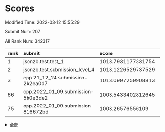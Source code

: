 # Scores

Modified Time: 2022-03-12 15:55:29

Submit Num: 207

All Rank Num: 342317

| rank |               submit               |       score        |       sigma        | pk_num |
| :--- | :--------------------------------- | :----------------- | :----------------- | :----- |
| 1    | jsonzb.test.test_1                 | 1013.7931177331754 | 0.8045660055487753 | 6618   |
| 2    | jsonzb.test.submission_level_4     | 1013.1226529737529 | 0.8147756801871222 | 6616   |
| 3    | cpp.21_12_24.submission-2b2ea0d7   | 1013.0997259908813 | 0.788511120591123  | 6624   |
| 66   | cpp.2022_01_09.submission-5b0e3de2 | 1003.5433402812645 | 0.7094338222521812 | 6615   |
| 75   | cpp.2022_01_09.submission-816672bd | 1003.26576556109   | 0.7101545907595573 | 6615   |


<details>
<summary>全部</summary>

| rank |                 submit                 |       score        |       sigma        | pk_num |
| :--- | :------------------------------------- | :----------------- | :----------------- | :----- |
| 1    | jsonzb.test.test_1                     | 1013.7931177331754 | 0.8045660055487753 | 6618   |
| 2    | jsonzb.test.submission_level_4         | 1013.1226529737529 | 0.8147756801871222 | 6616   |
| 3    | cpp.21_12_24.submission-2b2ea0d7       | 1013.0997259908813 | 0.788511120591123  | 6624   |
| 4    | gobigger.level_3.submission_level_3_5  | 1012.4180568349414 | 0.7783447636555317 | 6612   |
| 5    | gobigger.level_3.submission_level_3_27 | 1011.4041449701509 | 0.7903425575653066 | 6612   |
| 6    | gobigger.level_3.submission_level_3_36 | 1011.3786892365409 | 0.7731278010607667 | 6614   |
| 7    | gobigger.level_3.submission_level_3_2  | 1011.3568408163519 | 0.7564187958008581 | 6614   |
| 8    | gobigger.level_3.submission_level_3_3  | 1011.107488494419  | 0.7630781129859378 | 6615   |
| 9    | gobigger.level_3.submission_level_3_19 | 1011.0706584433925 | 0.7749803695863554 | 6612   |
| 10   | gobigger.level_3.submission_level_3_18 | 1010.9487230749476 | 0.762049564665255  | 6611   |
| 11   | gobigger.level_3.submission_level_3_48 | 1010.9274774555422 | 0.768170868609584  | 6616   |
| 12   | gobigger.level_3.submission_level_3_46 | 1010.8563933061504 | 0.7558058722267468 | 6607   |
| 13   | gobigger.level_3.submission_level_3_10 | 1010.8364066804903 | 0.760450304925848  | 6611   |
| 14   | gobigger.level_3.submission_level_3_32 | 1010.7499467138535 | 0.76578874253648   | 6619   |
| 15   | gobigger.level_3.submission_level_3_24 | 1010.7399709524614 | 0.7747764482219115 | 6615   |
| 16   | gobigger.level_3.submission_level_3_6  | 1010.7036235709661 | 0.7690818289561819 | 6619   |
| 17   | gobigger.level_3.submission_level_3_7  | 1010.6999497755615 | 0.7744385445433175 | 6612   |
| 18   | gobigger.level_3.submission_level_3_14 | 1010.681590364049  | 0.7672748129178257 | 6616   |
| 19   | gobigger.level_3.submission_level_3_42 | 1010.6182463205387 | 0.7814760336133124 | 6606   |
| 20   | gobigger.level_3.submission_level_3_9  | 1010.5726500035638 | 0.7326193632089524 | 6612   |
| 21   | gobigger.level_3.submission_level_3_23 | 1010.5082480266358 | 0.7735459098197954 | 6617   |
| 22   | gobigger.level_3.submission_level_3_21 | 1010.4498542780268 | 0.775072941939772  | 6617   |
| 23   | gobigger.level_3.submission_level_3_41 | 1010.4446636633613 | 0.7853864242316103 | 6617   |
| 24   | gobigger.level_3.submission_level_3_16 | 1010.3984942021357 | 0.7597363369081214 | 6616   |
| 25   | gobigger.level_3.submission_level_3_47 | 1010.2977471251329 | 0.7356044060738284 | 6617   |
| 26   | gobigger.level_3.submission_level_3_30 | 1010.216425450435  | 0.7675510466756809 | 6621   |
| 27   | gobigger.level_3.submission_level_3_13 | 1010.0290858933237 | 0.7529627976295112 | 6613   |
| 28   | gobigger.level_3.submission_level_3_34 | 1009.9964241424528 | 0.7486297219781975 | 6612   |
| 29   | gobigger.level_3.submission_level_3_45 | 1009.9460918689913 | 0.7692795041062293 | 6615   |
| 30   | gobigger.level_3.submission_level_3_15 | 1009.8634181855853 | 0.7522999344864156 | 6615   |
| 31   | gobigger.level_3.submission_level_3_39 | 1009.8560390179127 | 0.7780257804106446 | 6617   |
| 32   | gobigger.level_3.submission_level_3_20 | 1009.8163051055246 | 0.763222952611892  | 6618   |
| 33   | gobigger.level_3.submission_level_3_17 | 1009.7588544303196 | 0.7393195611180309 | 6616   |
| 34   | gobigger.level_3.submission_level_3_11 | 1009.601237972957  | 0.7645739359082439 | 6611   |
| 35   | gobigger.level_3.submission_level_3_0  | 1009.5938301687949 | 0.749643745404097  | 6614   |
| 36   | gobigger.level_3.submission_level_3_49 | 1009.5888793470117 | 0.7592321987168811 | 6616   |
| 37   | gobigger.level_3.submission_level_3_1  | 1009.5007566202443 | 0.7502831924188115 | 6612   |
| 38   | gobigger.level_3.submission_level_3_37 | 1009.4877242853669 | 0.7850770460677798 | 6615   |
| 39   | gobigger.level_3.submission_level_3_29 | 1009.4837386829977 | 0.7652400033337227 | 6618   |
| 40   | gobigger.level_3.submission_level_3_26 | 1009.4788018534437 | 0.7439041271621202 | 6617   |
| 41   | gobigger.level_3.submission_level_3_25 | 1009.4748760332809 | 0.749550286854794  | 6610   |
| 42   | gobigger.level_3.submission_level_3_4  | 1009.4669488646423 | 0.7490228019559798 | 6612   |
| 43   | gobigger.level_3.submission_level_3_22 | 1009.4542122466555 | 0.7513205045150727 | 6614   |
| 44   | gobigger.level_3.submission_level_3_28 | 1009.3454820929683 | 0.7424695504253965 | 6616   |
| 45   | gobigger.level_3.submission_level_3_31 | 1009.323944441729  | 0.75722546494512   | 6613   |
| 46   | gobigger.level_3.submission_level_3_35 | 1009.312347602576  | 0.727826440319741  | 6616   |
| 47   | gobigger.level_3.submission_level_3_38 | 1009.2746982698895 | 0.7270397144209456 | 6611   |
| 48   | gobigger.level_3.submission_level_3_8  | 1009.2250461841346 | 0.7444408161167428 | 6613   |
| 49   | gobigger.level_3.submission_level_3_43 | 1009.2123528317744 | 0.7709603046366664 | 6615   |
| 50   | gobigger.level_3.submission_level_3_44 | 1008.6945591253359 | 0.7590363099481882 | 6618   |
| 51   | gobigger.level_3.submission_level_3_12 | 1008.4428199330654 | 0.7493464483393034 | 6613   |
| 52   | gobigger.level_3.submission_level_3_40 | 1008.3372501201738 | 0.7587116125032543 | 6619   |
| 53   | gobigger.level_3.submission_level_3_33 | 1007.9112380028874 | 0.7452504400927766 | 6614   |
| 54   | gobigger.level_1.submission_level_1_29 | 1005.0479809898555 | 0.7380756012734679 | 6606   |
| 55   | gobigger.level_1.submission_level_1_31 | 1004.4317139329515 | 0.7071282288596978 | 6615   |
| 56   | gobigger.level_1.submission_level_1_37 | 1004.3891832622757 | 0.7075045817586265 | 6618   |
| 57   | gobigger.level_1.submission_level_1_3  | 1004.2391771920949 | 0.718801324775775  | 6615   |
| 58   | gobigger.level_1.submission_level_1_39 | 1004.0357198471883 | 0.715904342202704  | 6619   |
| 59   | gobigger.level_1.submission_level_1_35 | 1004.0163484641021 | 0.704282372818618  | 6616   |
| 60   | gobigger.level_1.submission_level_1_48 | 1003.9016946965796 | 0.7181568397519266 | 6616   |
| 61   | gobigger.level_1.submission_level_1_19 | 1003.8238947518945 | 0.7248285505908713 | 6620   |
| 62   | gobigger.level_1.submission_level_1_13 | 1003.7175552779275 | 0.7165237181323262 | 6618   |
| 63   | gobigger.level_1.submission_level_1_1  | 1003.6551305879781 | 0.7202734191196494 | 6613   |
| 64   | gobigger.level_1.submission_level_1_16 | 1003.6360165326005 | 0.7213674356758807 | 6618   |
| 65   | gobigger.level_1.submission_level_1_45 | 1003.6268044547256 | 0.7049161360898789 | 6614   |
| 66   | cpp.2022_01_09.submission-5b0e3de2     | 1003.5433402812645 | 0.7094338222521812 | 6615   |
| 67   | gobigger.level_1.submission_level_1_34 | 1003.5352779046025 | 0.7177472138544285 | 6614   |
| 68   | gobigger.level_1.submission_level_1_49 | 1003.4772284192899 | 0.7258597303675894 | 6615   |
| 69   | gobigger.level_1.submission_level_1_28 | 1003.4300907459879 | 0.7246016080074179 | 6610   |
| 70   | gobigger.level_1.submission_level_1_0  | 1003.3847231404488 | 0.7196756124016195 | 6616   |
| 71   | gobigger.level_1.submission_level_1_44 | 1003.3387604360224 | 0.7049499536444296 | 6614   |
| 72   | gobigger.level_1.submission_level_1_11 | 1003.3325458188023 | 0.7209852800141372 | 6612   |
| 73   | gobigger.level_1.submission_level_1_17 | 1003.3263645606115 | 0.7174245502649086 | 6612   |
| 74   | gobigger.level_1.submission_level_1_47 | 1003.3168301523733 | 0.7164666818755956 | 6616   |
| 75   | cpp.2022_01_09.submission-816672bd     | 1003.26576556109   | 0.7101545907595573 | 6615   |
| 76   | gobigger.level_1.submission_level_1_2  | 1003.2023008678293 | 0.7073720066401885 | 6617   |
| 77   | gobigger.level_1.submission_level_1_36 | 1003.170438677731  | 0.7122208890143517 | 6619   |
| 78   | gobigger.level_1.submission_level_1_24 | 1003.1126157919355 | 0.722650021657031  | 6616   |
| 79   | gobigger.level_1.submission_level_1_30 | 1003.1109230566375 | 0.7271495788712247 | 6617   |
| 80   | gobigger.level_1.submission_level_1_41 | 1003.0954172430746 | 0.7140728693355807 | 6620   |
| 81   | gobigger.level_1.submission_level_1_6  | 1003.0876435182728 | 0.7230310749373162 | 6615   |
| 82   | gobigger.level_1.submission_level_1_46 | 1002.9992331193731 | 0.7225511466140649 | 6612   |
| 83   | gobigger.level_1.submission_level_1_14 | 1002.9477499149006 | 0.7130712697502999 | 6613   |
| 84   | gobigger.level_1.submission_level_1_8  | 1002.9322500444295 | 0.7165051782957326 | 6621   |
| 85   | gobigger.level_1.submission_level_1_33 | 1002.9073982852121 | 0.7157557132969334 | 6617   |
| 86   | gobigger.level_1.submission_level_1_43 | 1002.8423221990575 | 0.723644182868039  | 6616   |
| 87   | gobigger.level_1.submission_level_1_21 | 1002.8381318429437 | 0.7098090321738924 | 6614   |
| 88   | gobigger.level_1.submission_level_1_22 | 1002.78467832217   | 0.7065161734472237 | 6614   |
| 89   | gobigger.level_1.submission_level_1_5  | 1002.7477294063565 | 0.7164366659332176 | 6614   |
| 90   | gobigger.level_1.submission_level_1_9  | 1002.7462619858425 | 0.7051263846228983 | 6612   |
| 91   | gobigger.level_1.submission_level_1_27 | 1002.7164821769693 | 0.7060047246906479 | 6618   |
| 92   | gobigger.level_1.submission_level_1_26 | 1002.6878829880112 | 0.7091253507877124 | 6614   |
| 93   | gobigger.level_1.submission_level_1_25 | 1002.6608203603449 | 0.7164976543606713 | 6620   |
| 94   | gobigger.level_1.submission_level_1_7  | 1002.6057257546505 | 0.6961481980753228 | 6621   |
| 95   | gobigger.level_1.submission_level_1_42 | 1002.5801353616541 | 0.7161244565929517 | 6612   |
| 96   | gobigger.level_1.submission_level_1_4  | 1002.5316259057491 | 0.7048873754045221 | 6614   |
| 97   | gobigger.level_1.submission_level_1_38 | 1002.4254441237437 | 0.7212087521791358 | 6611   |
| 98   | gobigger.level_1.submission_level_1_15 | 1002.3837022588224 | 0.708953134245647  | 6612   |
| 99   | gobigger.level_1.submission_level_1_40 | 1002.3730338215285 | 0.7184872679411239 | 6614   |
| 100  | gobigger.level_1.submission_level_1_18 | 1002.3537238064922 | 0.713919435728798  | 6612   |
| 101  | gobigger.level_1.submission_level_1_32 | 1002.3471393492898 | 0.7131960139318433 | 6617   |
| 102  | gobigger.level_1.submission_level_1_23 | 1002.2608246908783 | 0.7098020495774433 | 6616   |
| 103  | gobigger.level_1.submission_level_1_10 | 1002.250773284996  | 0.7165359120954138 | 6618   |
| 104  | gobigger.level_1.submission_level_1_20 | 1002.1073372111258 | 0.7242752465127832 | 6612   |
| 105  | gobigger.level_1.submission_level_1_12 | 1001.9596896077072 | 0.7113617251735674 | 6616   |
| 106  | gobigger.random.submission_random_17   | 998.0682881940206  | 0.7054958837739471 | 6614   |
| 107  | gobigger.random.submission_random_35   | 997.6805283685159  | 0.7131856615858508 | 6615   |
| 108  | gobigger.random.submission_random_15   | 997.302051132715   | 0.7035243270389838 | 6614   |
| 109  | gobigger.random.submission_random_39   | 997.2457739152298  | 0.7162935649202242 | 6616   |
| 110  | gobigger.random.submission_random_42   | 997.2413849652692  | 0.714611744180024  | 6615   |
| 111  | gobigger.random.submission_random_11   | 997.2090861222713  | 0.7008776782083351 | 6612   |
| 112  | gobigger.random.submission_random_16   | 997.0125519407578  | 0.7085137774186556 | 6617   |
| 113  | gobigger.random.submission_random_34   | 996.9673293679052  | 0.7203056536621671 | 6616   |
| 114  | gobigger.random.submission_random_41   | 996.9051150054978  | 0.7019504646232533 | 6616   |
| 115  | gobigger.random.submission_random_9    | 996.780378085751   | 0.6973031895123669 | 6614   |
| 116  | gobigger.random.submission_random_21   | 996.7017733778765  | 0.717439749359338  | 6612   |
| 117  | gobigger.random.submission_random_7    | 996.5541595874107  | 0.7065970515093394 | 6617   |
| 118  | gobigger.random.submission_random_40   | 996.4688194655713  | 0.696262526118267  | 6617   |
| 119  | gobigger.random.submission_random_43   | 996.4425195802778  | 0.7131474445880074 | 6617   |
| 120  | gobigger.random.submission_random_29   | 996.4367141686482  | 0.6985578807499077 | 6613   |
| 121  | gobigger.random.submission_random_31   | 996.4155086866956  | 0.7059165404780458 | 6609   |
| 122  | gobigger.random.submission_random_27   | 996.391183127191   | 0.7010767097133827 | 6610   |
| 123  | gobigger.random.submission_random_32   | 996.3576572115691  | 0.7197446331112579 | 6611   |
| 124  | gobigger.random.submission_random_25   | 996.3563212175102  | 0.7078966071393205 | 6614   |
| 125  | gobigger.random.submission_random_3    | 996.303568503081   | 0.7038162062164106 | 6620   |
| 126  | gobigger.random.submission_random_38   | 996.3028686076053  | 0.7071025554771977 | 6614   |
| 127  | gobigger.random.submission_random_18   | 996.2811898935053  | 0.713919204958431  | 6616   |
| 128  | gobigger.random.submission_random_44   | 996.1300487083663  | 0.7180608385907594 | 6613   |
| 129  | gobigger.random.submission_random_37   | 996.1172604960727  | 0.6994771735709905 | 6611   |
| 130  | gobigger.random.submission_random_10   | 995.995605724558   | 0.7042816747526092 | 6610   |
| 131  | gobigger.random.submission_random_20   | 995.9713471848548  | 0.7189732276191778 | 6615   |
| 132  | gobigger.random.submission_random_48   | 995.8977364082525  | 0.7126421204007158 | 6615   |
| 133  | gobigger.random.submission_random_4    | 995.8478604901823  | 0.6999146395458403 | 6610   |
| 134  | gobigger.random.submission_random_14   | 995.8358852489307  | 0.7133035632321703 | 6615   |
| 135  | gobigger.random.submission_random_6    | 995.8076618193704  | 0.7076527089559985 | 6612   |
| 136  | gobigger.random.submission_random_49   | 995.7684405911585  | 0.7236394837908605 | 6620   |
| 137  | gobigger.random.submission_random_36   | 995.7295371325957  | 0.7055795876496899 | 6615   |
| 138  | gobigger.random.submission_random_24   | 995.69595544339    | 0.7056390325641807 | 6611   |
| 139  | gobigger.random.submission_random_28   | 995.6673985008571  | 0.7142146965056474 | 6613   |
| 140  | gobigger.random.submission_random_45   | 995.6656508034782  | 0.712245774963334  | 6614   |
| 141  | gobigger.random.submission_random_33   | 995.6056591902559  | 0.7066984558656533 | 6612   |
| 142  | gobigger.random.submission_random_26   | 995.447129428302   | 0.7213935599254178 | 6619   |
| 143  | gobigger.random.submission_random_13   | 995.4453992336229  | 0.7154068464414937 | 6610   |
| 144  | gobigger.random.submission_random_2    | 995.4402828578931  | 0.7193289961440955 | 6611   |
| 145  | gobigger.random.submission_random_5    | 995.3375311108198  | 0.7111263891078352 | 6617   |
| 146  | gobigger.random.submission_random_47   | 995.256152226094   | 0.7299472882669982 | 6611   |
| 147  | gobigger.random.submission_random_8    | 995.2445479573329  | 0.7140402197174583 | 6614   |
| 148  | gobigger.random.submission_random_0    | 995.171331961433   | 0.7185357705887426 | 6613   |
| 149  | gobigger.random.submission_random_30   | 995.1509078337039  | 0.7078208654688525 | 6620   |
| 150  | gobigger.random.submission_random_12   | 995.1412668492942  | 0.728955651522541  | 6615   |
| 151  | gobigger.random.submission_random_19   | 995.1233265170775  | 0.6986391375181764 | 6614   |
| 152  | gobigger.random.submission_random_23   | 995.067903323527   | 0.7179615712349292 | 6612   |
| 153  | gobigger.random.submission_random_1    | 994.9388620979361  | 0.7021436082429161 | 6621   |
| 154  | gobigger.random.submission_random_46   | 994.8463508571698  | 0.7116826533194733 | 6614   |
| 155  | gobigger.random.submission_random_22   | 994.6602248947205  | 0.6968784804255501 | 6607   |
| 156  | gobigger.level_2.submission_level_2_17 | 993.8859961989135  | 0.7448239816116672 | 6613   |
| 157  | gobigger.level_2.submission_level_2_45 | 993.7055196217506  | 0.7345471352874261 | 6615   |
| 158  | gobigger.level_2.submission_level_2_14 | 993.4627509478681  | 0.7540565210527616 | 6616   |
| 159  | gobigger.level_2.submission_level_2_3  | 993.4555513510635  | 0.7190772150660308 | 6613   |
| 160  | gobigger.level_2.submission_level_2_21 | 993.1589312428456  | 0.7204818962119156 | 6620   |
| 161  | gobigger.level_2.submission_level_2_10 | 993.1320370781175  | 0.7438652687359163 | 6613   |
| 162  | gobigger.level_2.submission_level_2_49 | 993.0429050377675  | 0.7528270864383733 | 6616   |
| 163  | gobigger.level_2.submission_level_2_38 | 992.9988732727229  | 0.7175277485109912 | 6614   |
| 164  | gobigger.level_2.submission_level_2_25 | 992.9725755362698  | 0.7511418607063943 | 6614   |
| 165  | gobigger.level_2.submission_level_2_19 | 992.9387408820312  | 0.7464899732461725 | 6617   |
| 166  | gobigger.level_2.submission_level_2_12 | 992.9382749038762  | 0.7365113464380258 | 6614   |
| 167  | gobigger.level_2.submission_level_2_0  | 992.8779361289864  | 0.7335731878650275 | 6617   |
| 168  | gobigger.level_2.submission_level_2_47 | 992.8584918733382  | 0.7536193989847652 | 6614   |
| 169  | gobigger.level_2.submission_level_2_43 | 992.8249887536267  | 0.7367529812950125 | 6613   |
| 170  | gobigger.level_2.submission_level_2_24 | 992.7996850942637  | 0.7465125429403799 | 6612   |
| 171  | gobigger.level_2.submission_level_2_9  | 992.7517619177011  | 0.7593327530699546 | 6619   |
| 172  | gobigger.level_2.submission_level_2_23 | 992.7385169770209  | 0.7402405145547667 | 6616   |
| 173  | gobigger.level_2.submission_level_2_33 | 992.6400292433857  | 0.7339173850947809 | 6620   |
| 174  | gobigger.level_2.submission_level_2_2  | 992.5820279072966  | 0.7439313506760931 | 6618   |
| 175  | gobigger.level_2.submission_level_2_8  | 992.5508250957273  | 0.7574166560131573 | 6611   |
| 176  | gobigger.level_2.submission_level_2_6  | 992.4799676100326  | 0.7446804015704389 | 6618   |
| 177  | gobigger.level_2.submission_level_2_35 | 992.4710308773886  | 0.7332948083810299 | 6612   |
| 178  | gobigger.level_2.submission_level_2_16 | 992.4513743146464  | 0.7445475789616487 | 6613   |
| 179  | gobigger.level_2.submission_level_2_4  | 992.3656782074654  | 0.7401779107447682 | 6618   |
| 180  | gobigger.level_2.submission_level_2_31 | 992.2462253906614  | 0.7483428103179934 | 6620   |
| 181  | gobigger.level_2.submission_level_2_5  | 992.2021899857248  | 0.7515803825593004 | 6621   |
| 182  | gobigger.level_2.submission_level_2_48 | 992.1752100338009  | 0.7540360484024211 | 6619   |
| 183  | gobigger.level_2.submission_level_2_15 | 992.1567783318554  | 0.7491158470724892 | 6615   |
| 184  | gobigger.level_2.submission_level_2_41 | 992.0712862820822  | 0.7413260965023449 | 6612   |
| 185  | gobigger.level_2.submission_level_2_27 | 992.021849966247   | 0.7389109693965683 | 6613   |
| 186  | gobigger.level_2.submission_level_2_39 | 991.9946027130811  | 0.7480920576784755 | 6623   |
| 187  | gobigger.level_2.submission_level_2_42 | 991.9520709236662  | 0.7471179537470408 | 6611   |
| 188  | gobigger.level_2.submission_level_2_34 | 991.8741525535482  | 0.7443507621391399 | 6617   |
| 189  | gobigger.level_2.submission_level_2_26 | 991.8737982468022  | 0.7440803878557141 | 6615   |
| 190  | gobigger.level_2.submission_level_2_18 | 991.8023022459919  | 0.7483977052441229 | 6619   |
| 191  | gobigger.level_2.submission_level_2_7  | 991.6326690809908  | 0.7416289325815638 | 6615   |
| 192  | gobigger.level_2.submission_level_2_30 | 991.6078582966544  | 0.7322861644079429 | 6614   |
| 193  | gobigger.level_2.submission_level_2_40 | 991.3640159641639  | 0.7436421800754899 | 6612   |
| 194  | gobigger.level_2.submission_level_2_29 | 991.3591274284762  | 0.7357533586530827 | 6608   |
| 195  | gobigger.level_2.submission_level_2_11 | 991.2600725737991  | 0.7406379766737178 | 6617   |
| 196  | gobigger.level_2.submission_level_2_44 | 991.2174522443489  | 0.7704960122807629 | 6615   |
| 197  | gobigger.level_2.submission_level_2_37 | 991.2129440129885  | 0.7696567507906982 | 6616   |
| 198  | gobigger.level_2.submission_level_2_20 | 991.1387351638224  | 0.7490853303325177 | 6612   |
| 199  | gobigger.level_2.submission_level_2_32 | 991.0415276171121  | 0.7584101273246971 | 6612   |
| 200  | gobigger.level_2.submission_level_2_1  | 990.9328477980799  | 0.7677125221666807 | 6612   |
| 201  | gobigger.level_2.submission_level_2_13 | 990.8453733968663  | 0.7529488853965703 | 6617   |
| 202  | gobigger.level_2.submission_level_2_28 | 990.8120223905003  | 0.75420097965364   | 6618   |
| 203  | gobigger.level_2.submission_level_2_36 | 990.7196009103192  | 0.7534819042002618 | 6611   |
| 204  | gobigger.level_2.submission_level_2_22 | 990.6228417798967  | 0.7759439235480393 | 6615   |
| 205  | gobigger.level_2.submission_level_2_46 | 989.3466183951128  | 0.7799599165763653 | 6614   |
| 206  | gobigger.none.submission_none_1        | 977.7568213436466  | 1.276039407278633  | 6620   |
| 207  | gobigger.none.submission_none_0        | 977.050201393505   | 1.3810916025683229 | 6619   |

</details>